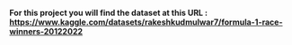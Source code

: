 **For this project you will find the dataset at this URL : https://www.kaggle.com/datasets/rakeshkudmulwar7/formula-1-race-winners-20122022**
